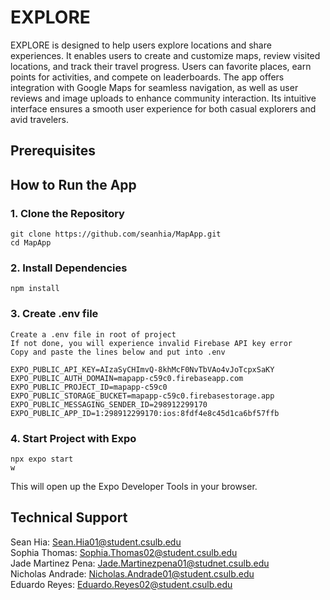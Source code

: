 # EXPLORE
EXPLORE is designed to help users explore locations and share experiences. It enables users to create and customize maps, review visited locations, and track their travel progress. Users can favorite places, earn points for activities, and compete on leaderboards. The app offers integration with Google Maps for seamless navigation, as well as user reviews and image uploads to enhance community interaction. Its intuitive interface ensures a smooth user experience for both casual explorers and avid travelers.

## Prerequisites
## How to Run the App
### 1. Clone the Repository
```
git clone https://github.com/seanhia/MapApp.git
cd MapApp
```
### 2. Install Dependencies
```
npm install
```
### 3. Create .env file
```
Create a .env file in root of project
If not done, you will experience invalid Firebase API key error
Copy and paste the lines below and put into .env

EXPO_PUBLIC_API_KEY=AIzaSyCHImvQ-8khMcF0NvTbVAo4vJoTcpxSaKY
EXPO_PUBLIC_AUTH_DOMAIN=mapapp-c59c0.firebaseapp.com
EXPO_PUBLIC_PROJECT_ID=mapapp-c59c0
EXPO_PUBLIC_STORAGE_BUCKET=mapapp-c59c0.firebasestorage.app
EXPO_PUBLIC_MESSAGING_SENDER_ID=298912299170
EXPO_PUBLIC_APP_ID=1:298912299170:ios:8fdf4e8c45d1ca6bf57ffb
```
### 4. Start Project with Expo 
```
npx expo start
w
```
This will open up the Expo Developer Tools in your browser.

## Technical Support
Sean Hia: Sean.Hia01@student.csulb.edu \
Sophia Thomas: Sophia.Thomas02@student.csulb.edu \
Jade Martinez Pena: Jade.Martinezpena01@studnet.csulb.edu \
Nicholas Andrade: Nicholas.Andrade01@student.csulb.edu \
Eduardo Reyes: Eduardo.Reyes02@student.csulb.edu 
